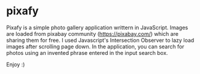# pixafy

Pixafy is a simple photo gallery application writtern in JavaScript. Images are loaded from pixabay community (https://pixabay.com/) which are sharing them for free. I used Javascript's Intersection Observer to lazy load images after scrolling page down. In the application, you can search for photos using an invented phrase entered in the input search box.

Enjoy :)
